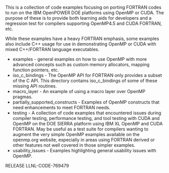 This is a collection of code examples focusing on porting FORTRAN codes to run on the IBM OpenPOWER DOE platforms using OpenMP or CUDA.  The purpose of these is to provide both learning aids for developers and a regression test for compilers supporting OpenMP4.5 and CUDA FORTRAN, etc.

While these examples have a heavy FORTRAN emphasis, some examples also include C++ usage for use in demonstrating OpenMP or CUDA with mixed C++/FORTRAN language executables.

* examples - general examples on how to use OpenMP with more advanced concepts such as custom memory allocators, mapping function pointers, etc.
* iso_c_bindings - The OpenMP API for FORTRAN only provides a subset of the C API.  This directory contains iso_c_bindings of some of these missing API routines.
* macro_layer - An example of using a macro layer over OpenMP pragmas.
* partially_supported_constructs - Examples of OpenMP constructs that need enhancements to meet FORTRAN needs.
* testing - A collection of code examples that encountered issues during compiler testing, performance testing, and tool testing with CUDA and OpenMP on the DOE SIERRA platform using IBM XL OpenMP and CUDA FORTRAN.  May be useful as a test suite for compilers wanting to augment the very simple OpenMP examples available on the openmp.org website, especially in areas using FORTRAN derived or other features not well covered in those simpler examples.
* usability_issues - Examples highlighting general usability issues with OpenMP.

RELEASE
LLNL-CODE-769479
